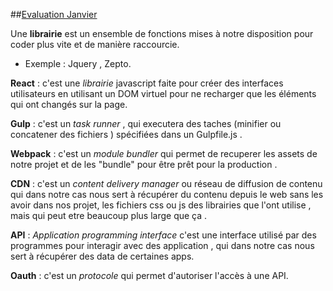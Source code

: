 ##[Evaluation Janvier](https://github.com/soufianeisnotafunction/evaluation-janvier)

Une **librairie** est un ensemble de fonctions mises à notre disposition pour coder plus vite et de manière raccourcie.

* Exemple : Jquery , Zepto.

**React** : c'est une *librairie* javascript faite pour créer des interfaces utilisateurs en utilisant un DOM virtuel pour ne recharger que les éléments qui ont changés sur la page.


**Gulp** : c'est un *task runner* , qui executera des taches (minifier ou concatener des fichiers ) spécifiées dans un Gulpfile.js .


**Webpack** : c'est un *module bundler* qui permet de recuperer les assets de notre projet et de les "bundle" pour être prêt pour la production .

**CDN** :  c'est un *content delivery manager*  ou réseau de diffusion de contenu qui dans notre cas nous sert à récupérer du contenu depuis le web sans les avoir dans nos projet,  les fichiers css ou js des librairies que l'ont utilise , mais qui peut etre beaucoup plus large que ça .


**API** : *Application programming interface* c'est une interface utilisé par des programmes pour interagir avec des application , qui dans notre cas nous sert à récupérer des data de certaines apps.


**Oauth** : c'est un *protocole* qui permet d'autoriser l'accès à une API.